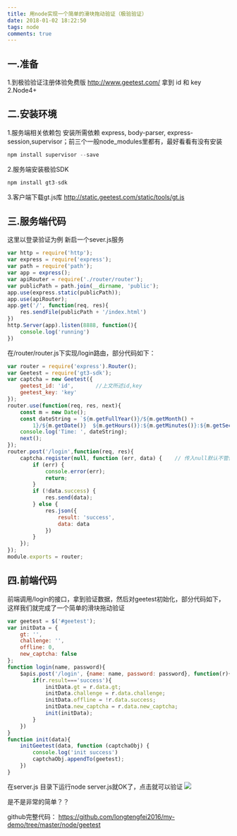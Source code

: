 ```yaml
---
title: 用node实现一个简单的滑块拖动验证（极验验证）
date: 2018-01-02 18:22:50
tags: node
comments: true
---
```

## 一.准备

1.到极验验证注册体验免费版 http://www.geetest.com/ 拿到 id 和 key
2.Node4+

<!-- more -->
## 二.安装环境

1.服务端相关依赖包 
安装所需依赖
express, body-parser, express-session,supervisor；前三个一般node_modules里都有，最好看看有没有安装
``` javascript
npm install supervisor --save 
```
2.服务端安装极验SDK
``` javascript
npm install gt3-sdk 
```
3.客户端下载gt.js库 http://static.geetest.com/static/tools/gt.js 

## 三.服务端代码

这里以登录验证为例
新启一个sever.js服务
``` javascript
var http = require('http');
var express = require('express');
var path = require('path');
var app = express();
var apiRouter = require('./router/router');
var publicPath = path.join(__dirname, 'public');
app.use(express.static(publicPath));
app.use(apiRouter);
app.get('/', function(req, res){
    res.sendFile(publicPath + '/index.html')
})
http.Server(app).listen(8888, function(){
    console.log('running')
})
```
在/router/router.js下实现/login路由，部分代码如下：
``` javascript
var router = require('express').Router();
var Geetest = require('gt3-sdk');
var captcha = new Geetest({
    geetest_id: 'id',       //上文所述id,key
    geetest_key: 'key'
});
router.use(function(req, res, next){
    const m = new Date();
    const dateString = `${m.getFullYear()}/${m.getMonth() +
        1}/${m.getDate()}  ${m.getHours()}:${m.getMinutes()}:${m.getSeconds()}`;
    console.log('Time: ', dateString);
    next();
});
router.post('/login',function(req, res){
    captcha.register(null, function (err, data) {    // 传入null默认不管传入什么参数验证都通过，可根据需要传入用户名密码
        if (err) {
            console.error(err);
            return;
        }
        if (!data.success) {
            res.send(data);
        } else {
            res.json({
                result: 'success',
                data: data
            })
        }
    });
});
module.exports = router;
```
## 四.前端代码

前端调用/login的接口，拿到验证数据，然后对geetest初始化，部分代码如下，这样我们就完成了一个简单的滑块拖动验证
``` javascript
var geetest = $('#geetest');
var initData = {
    gt: '',
    challenge: '',
    offline: 0,
    new_captcha: false
};
function login(name, password){
    $apis.post('/login', {name: name, password: password}, function(r){     //$apis为Ajax的封装函数
        if(r.result==='success'){
            initData.gt = r.data.gt;
            initData.challenge = r.data.challenge;
            initData.offline = !r.data.success;
            initData.new_captcha = r.data.new_captcha;
            init(initData);
        }
    })    
}
function init(data){
    initGeetest(data, function (captchaObj) {
        console.log('init success')
        captchaObj.appendTo(geetest);
    })
}
```
在server.js 目录下运行node server.js就OK了，点击就可以验证
![](geetest.png)

是不是非常的简单？？

github完整代码： https://github.com/longtengfei2016/my-demo/tree/master/node/geetest